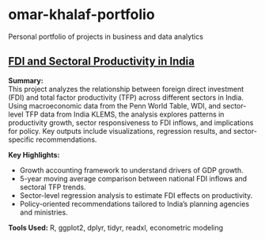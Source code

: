 # omar-khalaf-portfolio
Personal portfolio of projects in business and data analytics

## [FDI and Sectoral Productivity in India](https://github.com/okhalaf123/fdi-and-sectoral-productivity-india)

**Summary:**  
This project analyzes the relationship between foreign direct investment (FDI) and total factor productivity (TFP) across different sectors in India. Using macroeconomic data from the Penn World Table, WDI, and sector-level TFP data from India KLEMS, the analysis explores patterns in productivity growth, sector responsiveness to FDI inflows, and implications for policy. Key outputs include visualizations, regression results, and sector-specific recommendations.

**Key Highlights:**
- Growth accounting framework to understand drivers of GDP growth.
- 5-year moving average comparison between national FDI inflows and sectoral TFP trends.
- Sector-level regression analysis to estimate FDI effects on productivity.
- Policy-oriented recommendations tailored to India’s planning agencies and ministries.

**Tools Used:** R, ggplot2, dplyr, tidyr, readxl, econometric modeling
